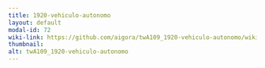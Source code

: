 ```yaml
---
title: 1920-vehiculo-autonomo
layout: default
modal-id: 72
wiki-link: https://github.com/aigora/twA109_1920-vehiculo-autonomo/wiki
thumbnail: 
alt: twA109_1920-vehiculo-autonomo
---
```

